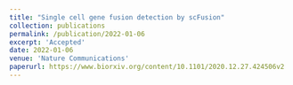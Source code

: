 ```yaml
---
title: "Single cell gene fusion detection by scFusion"
collection: publications
permalink: /publication/2022-01-06
excerpt: 'Accepted'
date: 2022-01-06
venue: 'Nature Communications'
paperurl: https://www.biorxiv.org/content/10.1101/2020.12.27.424506v2
---
```

